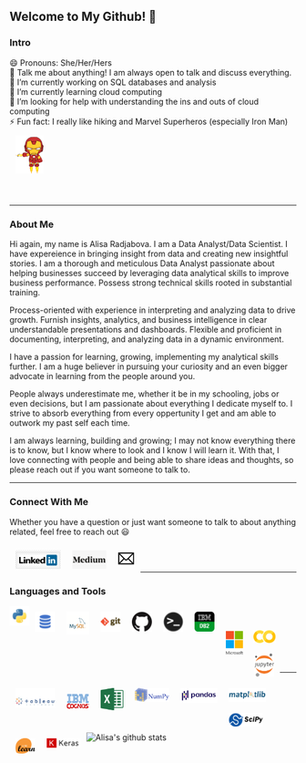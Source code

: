## Welcome to My Github! 👋

### Intro

😄 Pronouns: She/Her/Hers   <br>
💬 Talk me about anything! I am always open to talk and discuss everything.    <br>
🔭 I’m currently working on SQL databases and analysis   <br>
🌱 I’m currently learning cloud computing      <br>
🤔 I’m looking for help with understanding the ins and outs of cloud computing     <br>
⚡ Fun fact: I really like hiking and Marvel Superheros (especially Iron Man)<img align="middle" alt="Ironman" width="50"  style="margin:10px" src="./images/ironman.png" />


<br>

---

### About Me

Hi again, my name is Alisa Radjabova. I am a Data Analyst/Data Scientist. I have expereience in bringing insight from data and creating new insightful stories. I am a thorough and meticulous Data Analyst passionate about helping businesses succeed by leveraging data analytical skills to improve business performance. Possess strong technical skills rooted in substantial training.

Process-oriented with experience in interpreting and analyzing data to drive growth. Furnish insights, analytics, and business intelligence in clear understandable presentations and dashboards.  Flexible and proficient in documenting, interpreting, and analyzing data in a dynamic environment. 

I have a passion for learning, growing, implementing my analytical skills further.  I am a huge believer in pursuing your curiosity and an even bigger advocate in learning from the people around you.

People always underestimate me, whether it be in my schooling, jobs or even decisions, but I am passionate about everything I dedicate myself to. I strive to absorb everything from every oppertunity I get and am able to outwork my past self each time.

I am always learning, building and growing; I may not know everything there is to know, but I know where to look and I know I will learn it. With that, I love connecting with people and being able to share ideas and thoughts, so please reach out if you want someone to talk to.




---

### Connect With Me  
Whether you have a question or just want someone to talk to about anything related, feel free to reach out :smiley:

[<img align="left" alt="LinkedIn" width="80" style="margin:10px" src="./images/linkedin.png" />]( http://www.linkedin.com/in/alisaradjabova)
[<img align="left" alt="Medium" width="60" style="margin:10px" src="./images/medium.png" />]( https://alisaradjabova.medium.com/)
[<img align="left" alt="Email" width="30" style="margin:10px" src="./images/email.png" />]( mailto:alisaradjabova@gmail.com)

<br>
<br>

---

### Languages and Tools

<img align="left" alt="Python" width="35" src="https://raw.githubusercontent.com/github/explore/80688e429a7d4ef2fca1e82350fe8e3517d3494d/topics/python/python.png" />
<img align="left" alt="SQL" width="35" style="margin:10px"src="https://raw.githubusercontent.com/github/explore/80688e429a7d4ef2fca1e82350fe8e3517d3494d/topics/sql/sql.png" />
<img align="left" alt="MySQL" width="40px"style="margin:10px" src="https://raw.githubusercontent.com/github/explore/80688e429a7d4ef2fca1e82350fe8e3517d3494d/topics/mysql/mysql.png" />
<img align="left" alt="Git" width="35" style="margin:10px"src="https://raw.githubusercontent.com/github/explore/80688e429a7d4ef2fca1e82350fe8e3517d3494d/topics/git/git.png" />
<img align="left" alt="GitHub" width="35" style="margin:10px"src="https://raw.githubusercontent.com/github/explore/78df643247d429f6cc873026c0622819ad797942/topics/github/github.png" />
<img align="left" alt="Terminal" width="35" style="margin:10px" src="https://raw.githubusercontent.com/github/explore/80688e429a7d4ef2fca1e82350fe8e3517d3494d/topics/terminal/terminal.png" />
<img align="left" alt="Terminal" width="35" style="margin:10px" src="./images/ibmdb2.png" />


<br>
<br>


<img align="left" alt="Microsoft" width="30" style="margin:10px" src="./images/microsoft.png" />
<img align="left" alt="Colab" width="40" style="margin:8px" src="./images/colab.png" />
<img align="left" alt="Jupyter" width="35" style="margin:10px" src="./images/jupyter.png" />
<img align="left" alt="Tableau" width="70" style="margin:10px" src="./images/tableau.png" />
<img align="left" alt="Cognos" width="40" style="margin:10px;padding-top: 10px" src="./images/cognos.png" />
<img align="left" alt="Excel" width="40" style="margin:10px" src="./images/excel.png" />

<br>
<br>

<img align="left" alt="Numpy" width="60" style="margin:10px" src="./images/numpy.png" />
<img align="left" alt="Pandas" width="65" style="margin:10px" src="./images/pandas.png" />
<img align="left" alt="Matplotlib" width="65" style="margin:10px" src="./images/matplotlib.png" />
<img align="left" alt="Scipy" width="60" style="margin:10px" src="./images/scipy.png" />
<img align="left" alt="Sklearn" width="35" style="margin:10px" src="./images/sklearn.png" />
<img align="left" alt="Keras" width="60" style="margin:10px" src="./images/keras.png" />

<br>
<br>

***

![Alisa's github stats](https://github-readme-stats.vercel.app/api?username=aradjabova&show_icons=true&theme=tokyonight)
